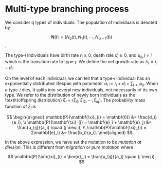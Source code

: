 # Multi-type branching process

We consider $q$ types of individuals. The population of individuals is denoted by 

$$\mathbf{N}(t) = (N_0(t), N_1(t),\cdots,N_{q-1}(t))$$.

The type-$i$ individuals have birth rate $r_i \geq 0$, death rate $d_i \geq 0$, and $u_{ij}, j\neq i$ which is the transition rate to type-$j$. We define the net growth rate as $\lambda_i = r_i - d_i$.

On the level of each individual, we can tell that a type-$i$ individual has an exponentially distributed lifespan with parameter $a_i := r_i + d_i + \sum_{j \neq i}u_{ij}$. When a type-$i$ dies, it splits into several new individuals, not necessarily of its own type. We refer to the distribution of newly born individuals as the \textit{offspring distribution} $\mathbf{\xi}_i= (\xi_{i1},\xi_{i2},\cdots,\xi_{iq})$. The probability mass function of $\xi_i$ is

$$
\begin{aligned}
  \mathbb{P}(\mathbf{\xi}_{i} = \mathbf{0}) &= \frac{d_i}{a_i}, \\
  \mathbb{P}(\mathbf{\xi}_{i} =  \mathbf{e}_i + \mathbf{e}_j) &= \frac{u_{ij}}{a_i} \quad (j \neq i), \\
  \mathbb{P}(\mathbf{\xi}_{i} = 2\mathbf{e}_i) &= \frac{b_i}{a_i}.
\end{aligned}
$$

In the above expression, we have set the mutation to be *mutation at division*. This is different from *migration* or *pure mutation* where 

$$
     \mathbb{P}(\bm{\xi}_{i} = \bm{e}_j) = \frac{u_{ij}}{a_i} \quad (j \neq i).
$$